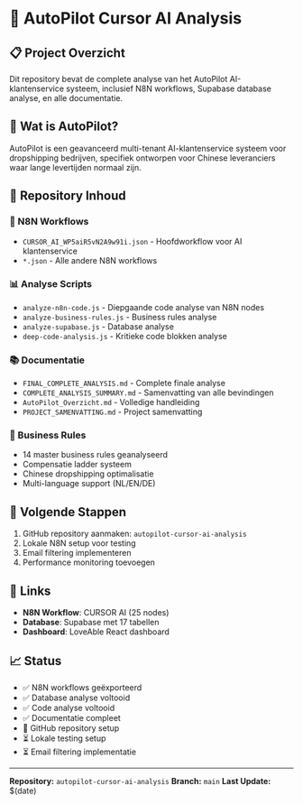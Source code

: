 # 🚀 AutoPilot Cursor AI Analysis

## 📋 Project Overzicht
Dit repository bevat de complete analyse van het AutoPilot AI-klantenservice systeem, inclusief N8N workflows, Supabase database analyse, en alle documentatie.

## 🎯 Wat is AutoPilot?
AutoPilot is een geavanceerd multi-tenant AI-klantenservice systeem voor dropshipping bedrijven, specifiek ontworpen voor Chinese leveranciers waar lange levertijden normaal zijn.

## 📁 Repository Inhoud

### 🤖 N8N Workflows
- `CURSOR_AI_WP5aiR5vN2A9w91i.json` - Hoofdworkflow voor AI klantenservice
- `*.json` - Alle andere N8N workflows

### 📊 Analyse Scripts
- `analyze-n8n-code.js` - Diepgaande code analyse van N8N nodes
- `analyze-business-rules.js` - Business rules analyse
- `analyze-supabase.js` - Database analyse
- `deep-code-analysis.js` - Kritieke code blokken analyse

### 📚 Documentatie
- `FINAL_COMPLETE_ANALYSIS.md` - Complete finale analyse
- `COMPLETE_ANALYSIS_SUMMARY.md` - Samenvatting van alle bevindingen
- `AutoPilot_Overzicht.md` - Volledige handleiding
- `PROJECT_SAMENVATTING.md` - Project samenvatting

### 🔧 Business Rules
- 14 master business rules geanalyseerd
- Compensatie ladder systeem
- Chinese dropshipping optimalisatie
- Multi-language support (NL/EN/DE)

## 🚀 Volgende Stappen
1. GitHub repository aanmaken: `autopilot-cursor-ai-analysis`
2. Lokale N8N setup voor testing
3. Email filtering implementeren
4. Performance monitoring toevoegen

## 🔗 Links
- **N8N Workflow**: CURSOR AI (25 nodes)
- **Database**: Supabase met 17 tabellen
- **Dashboard**: LoveAble React dashboard

## 📈 Status
- ✅ N8N workflows geëxporteerd
- ✅ Database analyse voltooid
- ✅ Code analyse voltooid
- ✅ Documentatie compleet
- 🔄 GitHub repository setup
- ⏳ Lokale testing setup
- ⏳ Email filtering implementatie

---
**Repository:** `autopilot-cursor-ai-analysis`
**Branch:** `main`
**Last Update:** $(date)
